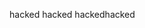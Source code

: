 hacked
hacked
hackedhacked
                         
                  
         
                    
 
                
 
  
              

